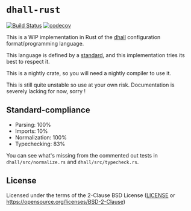 # `dhall-rust`

[![Build Status](https://travis-ci.org/Nadrieril/dhall-rust.svg?branch=master)](https://travis-ci.org/Nadrieril/dhall-rust)
[![codecov](https://codecov.io/gh/Nadrieril/dhall-rust/branch/master/graph/badge.svg)](https://codecov.io/gh/Nadrieril/dhall-rust)

This is a WIP implementation in Rust of the [dhall](https://dhall-lang.org) configuration format/programming language.

This language is defined by a [standard](https://github.com/dhall-lang/dhall-lang), and this implementation tries its best to respect it.

This is a nightly crate, so you will need a nightly compiler to use it.

This is still quite unstable so use at your own risk. Documentation is severely lacking for now, sorry !

## Standard-compliance

- Parsing: 100%
- Imports: 10%
- Normalization: 100%
- Typechecking: 83%

You can see what's missing from the commented out tests in `dhall/src/normalize.rs` and `dhall/src/typecheck.rs`.

## License

Licensed under the terms of the 2-Clause BSD License ([LICENSE](LICENSE) or
https://opensource.org/licenses/BSD-2-Clause)
